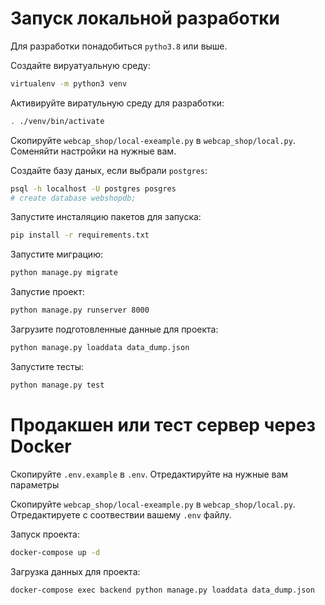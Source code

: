 
# Запуск локальной разработки

Для разработки понадобиться `pytho3.8` или выше.

Создайте вируатуальную среду:
```bash
virtualenv -m python3 venv
```

Активируйте виратульную среду для разработки:
```bash
. ./venv/bin/activate
```

Скопируйте `webcap_shop/local-exeample.py` в `webcap_shop/local.py`.
Соменяйти настройки на нужные вам.

Создайте базу даных, если выбрали `postgres`:
```bash
psql -h localhost -U postgres posgres
# create database webshopdb;
```

Запустите инсталяцию пакетов для запуска:
```bash
pip install -r requirements.txt
```

Запустите миграцию:
```bash
python manage.py migrate
```

Запустие проект:
```bash
python manage.py runserver 8000
```

Загрузите подготовленные данные для проекта:
```bash
python manage.py loaddata data_dump.json
```

Запустите тесты:
```bash
python manage.py test
```

# Продакшен или тест сервер через Docker

Скопируйте `.env.example` в `.env`. Отредактируйте на нужные вам параметры

Скопируйте `webcap_shop/local-exeample.py` в `webcap_shop/local.py`. Отредактируете с соотвествии вашему `.env` файлу.

Запуск проекта:
```bash
docker-compose up -d
```

Загрузка данных для проекта:
```bash
docker-compose exec backend python manage.py loaddata data_dump.json
```

